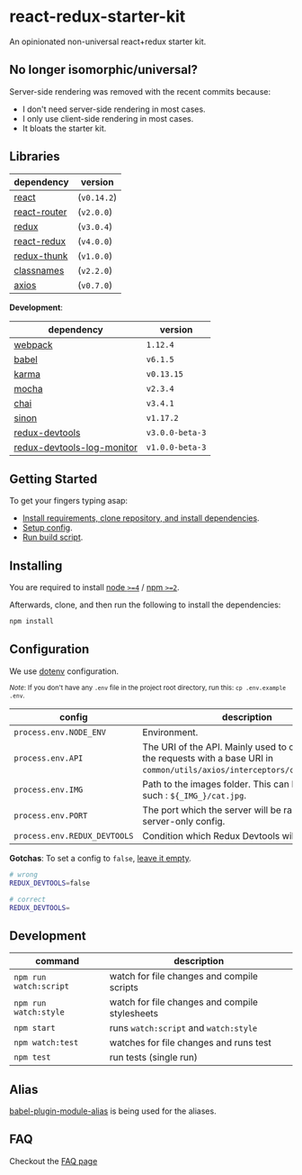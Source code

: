 # react-redux-starter-kit
An opinionated non-universal react+redux starter kit.

## No longer isomorphic/universal?
Server-side rendering was removed with the recent commits because:
- I don't need server-side rendering in most cases.
- I only use client-side rendering in most cases.
- It bloats the starter kit.

## Libraries
|dependency|version|
|----|----|
|[react](http://facebook.github.io/react)|(`v0.14.2`)|
|[react-router](http://rackt.github.io/react-router)|(`v2.0.0`)|
|[redux](http://rackt.github.io/redux)|(`v3.0.4`)|
|[react-redux](http://github.com/gaearon/react-redux)|(`v4.0.0`)|
|[redux-thunk](http://github.com/gaearon/redux-thunk)|(`v1.0.0`)|
|[classnames](http://github.com/JedWatson/classnames)|(`v2.2.0`)|
|[axios](https://github.com/mzabriskie/axios)|(`v0.7.0`)|

**Development**:

|dependency|version|
|----|----|
|[webpack](http://webpack.github.io)|`1.12.4`|
|[babel](http://babeljs.io)|`v6.1.5`|
|[karma](http://karma-runner.github.io/)|`v0.13.15`|
|[mocha](http://mochajs.org)|`v2.3.4`|
|[chai](http://chaijs.com)|`v3.4.1`|
|[sinon](sinonjs.org)|`v1.17.2`|
|[redux-devtools](https://github.com/gaearon/redux-devtools/)|`v3.0.0-beta-3`|
|[redux-devtools-log-monitor](https://github.com/gaearon/redux-devtools/)|`v1.0.0-beta-3`|

## Getting Started
To get your fingers typing asap:
- [Install requirements, clone repository, and install dependencies](#installing).
- [Setup config](#configuration).
- [Run build script](#development).

## Installing
You are required to install [node `>=4`](nodejs.org) / [npm `>=2`](npmjs.com).

Afterwards, clone, and then run the following to install the dependencies:
```bash
npm install
```

## Configuration
We use [dotenv](https://www.npmjs.com/package/dotenv-style) configuration.

<sub>*Note*: If you don't have any `.env` file in the project root directory, run this: `cp .env.example .env`.</sub>

|config|description|
|----|----|
|`process.env.NODE_ENV`|Environment.|
|`process.env.API`|The URI of the API. Mainly used to concatenate the requests with a base URI in `common/utils/axios/interceptors/concatBaseUrl`.|
|`process.env.IMG`|Path to the images folder. This can be used as such : ````${_IMG_}/cat.jpg````.|
|`process.env.PORT`|The port which the server will be ran. This is a server-only config.|
|`process.env.REDUX_DEVTOOLS`|Condition which Redux Devtools will be enabled.|

**Gotchas**: To set a config to `false`, [leave it empty](https://github.com/motdotla/dotenv/issues/74#issuecomment-113287892).
```bash
# wrong
REDUX_DEVTOOLS=false

# correct
REDUX_DEVTOOLS=
```

## Development
|command|description|
|----|----|
|`npm run watch:script`|watch for file changes and compile scripts|
|`npm run watch:style`|watch for file changes and compile stylesheets|
|`npm start`|runs `watch:script` and `watch:style`|
|`npm watch:test`|watches for file changes and runs test|
|`npm test`|run tests (single run)|

## Alias
[babel-plugin-module-alias](https://github.com/tleunen/babel-plugin-module-alias) is being used for the aliases.

## FAQ
Checkout the [FAQ page](faq.md)
